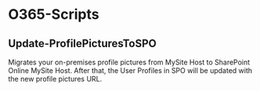 
# O365-Scripts

## Update-ProfilePicturesToSPO
Migrates your on-premises profile pictures from MySite Host to SharePoint Online MySite Host.
After that, the User Profiles in SPO will be updated with the new profile pictures URL.